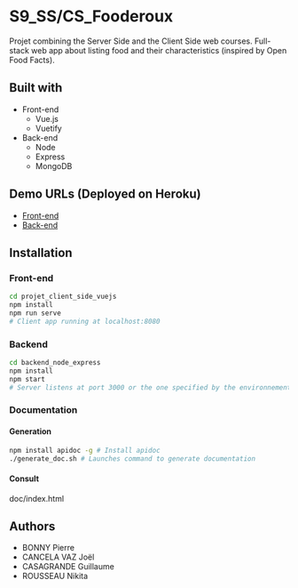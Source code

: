 # S9_SS/CS_Fooderoux

Projet combining the Server Side and the Client Side web courses. Full-stack web app about listing food and their characteristics (inspired by Open Food Facts).

## Built with

* Front-end
  * Vue.js
  * Vuetify
* Back-end
  * Node
  * Express
  * MongoDB

## Demo URLs (Deployed on Heroku)

* [Front-end](https://server-side-food-client.herokuapp.com/#/)
* [Back-end](https://server-side-food-backend.herokuapp.com/)

## Installation

### Front-end

```bash
cd projet_client_side_vuejs
npm install
npm run serve
# Client app running at localhost:8080
```

### Backend

```bash
cd backend_node_express
npm install
npm start
# Server listens at port 3000 or the one specified by the environnement variable: "PORT" (like Heroku does)
```

### Documentation

#### Generation

```bash
npm install apidoc -g # Install apidoc
./generate_doc.sh # Launches command to generate documentation
```

#### Consult

doc/index.html

## Authors

* BONNY Pierre
* CANCELA VAZ Joël
* CASAGRANDE Guillaume
* ROUSSEAU Nikita